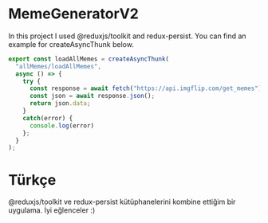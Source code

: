 # MemeGeneratorV2
In this project I used @reduxjs/toolkit and redux-persist.
You can find an example for createAsyncThunk below.
```js
export const loadAllMemes = createAsyncThunk(
  "allMemes/loadAllMemes",
  async () => {
    try {
      const response = await fetch("https://api.imgflip.com/get_memes");
      const json = await response.json();
      return json.data;
    }
    catch(error) {
      console.log(error)
    };
  }
);
```
# Türkçe 
@reduxjs/toolkit ve redux-persist kütüphanelerini kombine ettiğim bir uygulama. İyi eğlenceler :)
